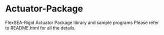 # Actuator-Package
FlexSEA-Rigid Actuator Package library and sample programs
Please refer to README.html for all the details.

